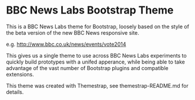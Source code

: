 # BBC News Labs Bootstrap Theme

This is a BBC News Labs theme for Bootstrap, loosely based on the style of the beta version of the new BBC News responsive site.

e.g. http://www.bbc.co.uk/news/events/vote2014

This gives us a single theme to use across BBC News Labs experiments to quickly build prototypes with a unifed apperance, while being able to take advantage of the vast number of Bootstrap plugins and compatible extensions.

This theme was created with Themestrap, see themestrap-README.md for details.